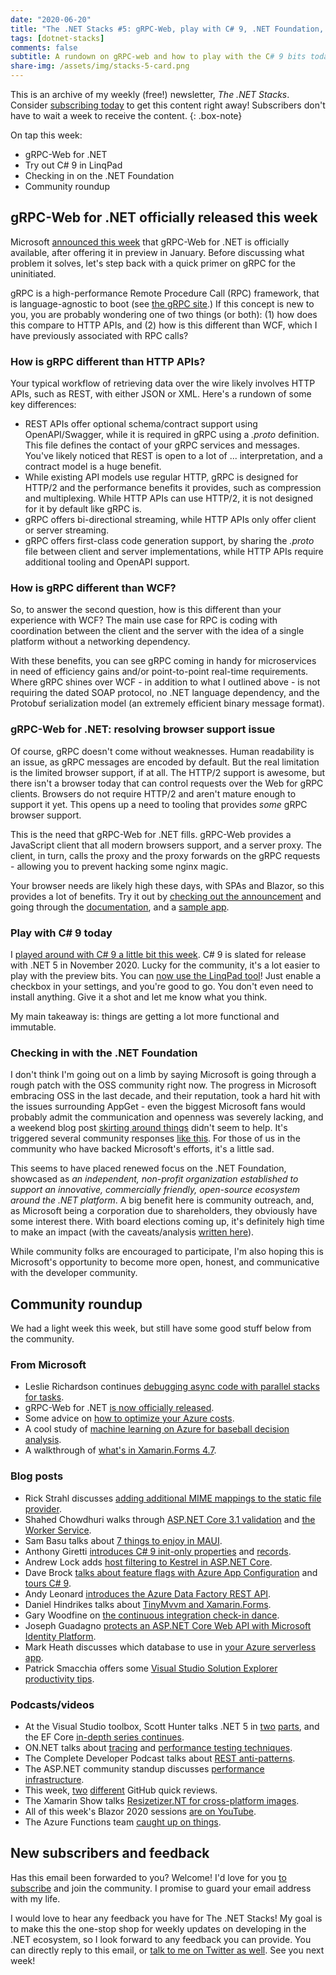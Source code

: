 ```yaml
---
date: "2020-06-20"
title: "The .NET Stacks #5: gRPC-Web, play with C# 9, .NET Foundation, community roundup!"
tags: [dotnet-stacks]
comments: false
subtitle: A rundown on gRPC-web and how to play with the C# 9 bits today!
share-img: /assets/img/stacks-5-card.png
---
```


This is an archive of my weekly (free!) newsletter, *The .NET Stacks*. Consider [subscribing today](https://dotnetstacks.com) to get this content right away! Subscribers don't have to wait a week to receive the content.
{: .box-note}

On tap this week:

- gRPC-Web for .NET
- Try out C# 9 in LinqPad
- Checking in on the .NET Foundation
- Community roundup

## gRPC-Web for .NET officially released this week

Microsoft [announced this week](https://devblogs.microsoft.com/aspnet/grpc-web-for-net-now-available/) that gRPC-Web for .NET is officially available, after offering it in preview in January. Before discussing what problem it solves, let's step back with a quick primer on gRPC for the uninitiated.

gRPC is a high-performance Remote Procedure Call (RPC) framework, that is language-agnostic to boot (see [the gRPC site](https://grpc.io/).) If this concept is new to you, you are probably wondering one of two things (or both): (1) how does this compare to HTTP APIs, and (2) how is this different than WCF, which I have previously associated with RPC calls?

### How is gRPC different than HTTP APIs?

Your typical workflow of retrieving data over the wire likely involves HTTP APIs, such as REST, with either JSON or XML. Here's a rundown of some key differences:

- REST APIs offer optional schema/contract support using OpenAPI/Swagger, while it is required in gRPC using a *.proto* definition. This file defines the contact of your gRPC services and messages. You've likely noticed that REST is open to a lot of ... interpretation, and a contract model is a huge benefit.
- While existing API models use regular HTTP, gRPC is designed for HTTP/2 and the performance benefits it provides, such as compression and multiplexing. While HTTP APIs can use HTTP/2, it is not designed for it by default like gRPC is.
- gRPC offers bi-directional streaming, while HTTP APIs only offer client or server streaming.
- gRPC offers first-class code generation support, by sharing the *.proto* file between client and server implementations, while HTTP APIs require additional tooling and OpenAPI support.

### How is gRPC different than WCF?

So, to answer the second question, how is this different than your experience with WCF? The main use case for RPC is coding with coordination between the client and the server with the idea of a single platform without a networking dependency. 

With these benefits, you can see gRPC coming in handy for microservices in need of efficiency gains and/or point-to-point real-time requirements. Where gRPC shines over WCF - in addition to what I outlined above - is not requiring the dated SOAP protocol, no .NET language dependency, and the Protobuf serialization model (an extremely efficient binary message format).

### gRPC-Web for .NET: resolving browser support issue

Of course, gRPC doesn't come without weaknesses. Human readability is an issue, as gRPC messages are encoded by default. But the real limitation is the limited browser support, if at all. The HTTP/2 support is awesome, but there isn't a browser today that can control requests over the Web for gRPC clients. Browsers do not require HTTP/2 and aren't mature enough to support it yet. This opens up a need to tooling that provides *some* gRPC browser support.

This is the need that gRPC-Web for .NET fills. gRPC-Web provides a JavaScript client that all modern browsers support, and a server proxy. The client, in turn, calls the proxy and the proxy forwards on the gRPC requests - allowing you to prevent hacking some nginx magic.

Your browser needs are likely high these days, with SPAs and Blazor, so this provides a lot of benefits. Try it out by [checking out the announcement](https://devblogs.microsoft.com/aspnet/grpc-web-for-net-now-available/) and going through the [documentation](https://docs.microsoft.com/aspnet/core/grpc/browser?view=aspnetcore-3.1), and a [sample app](https://github.com/grpc/grpc-dotnet/tree/master/examples#browser).

### Play with C# 9 today

I [played around with C# 9 a little bit this week](https://daveabrock.com/2020/06/18/reduce-mental-energy-with-c-sharp). C# 9 is slated for release with .NET 5 in November 2020. Lucky for the community, it's a lot easier to play with the preview bits. You can [now use the LinqPad tool](https://twitter.com/linqpad/status/1273191238087225345)! Just enable a checkbox in your settings, and you're good to go. You don't even need to install anything. Give it a shot and let me know what you think.

My main takeaway is: things are getting a lot more functional and immutable.

### Checking in with the .NET Foundation

I don't think I'm going out on a limb by saying Microsoft is going through a rough patch with the OSS community right now. The progress in Microsoft embracing OSS in the last decade, and their reputation, took a hard hit with the issues surrounding AppGet - even the biggest Microsoft fans would probably admit the communication and openness was severely lacking, and a weekend blog post [skirting around things](https://devblogs.microsoft.com/commandline/winget-install-learning/) didn't seem to help. It's triggered several community responses [like this](https://twitter.com/hhariri/status/1267066538504445952). For those of us in the community who have backed Microsoft's efforts, it's a little sad.

This seems to have placed renewed focus on the .NET Foundation, showcased as *an independent, non-profit organization established to support an innovative, commercially friendly, open-source ecosystem around the .NET platform*. A big benefit here is community outreach, and, as Microsoft being a corporation due to shareholders, they obviously have some interest there. With board elections coming up, it's definitely high time to make an impact (with the caveats/analysis [written here](https://seankilleen.com/2020/06/thoughts-on-the-net-foundations-revised-election-process/)).

While community folks are encouraged to participate, I'm also hoping this is Microsoft's opportunity to become more open, honest, and communicative with the developer community.

## Community roundup

We had a light week this week, but still have some good stuff below from the community.

### From Microsoft

- Leslie Richardson continues [debugging async code with parallel stacks for tasks](https://devblogs.microsoft.com/visualstudio/debugging-async-code-parallel-stacks-for-tasks/).
- gRPC-Web for .NET [is now officially released](https://devblogs.microsoft.com/aspnet/grpc-web-for-net-now-available/).
- Some advice on [how to optimize your Azure costs](https://azure.microsoft.com/blog/optimize-your-azure-costs-to-help-meet-your-financial-objectives/).
- A cool study of [machine learning on Azure for baseball decision analysis](https://techcommunity.microsoft.com/t5/azure-global/machine-learning-on-azure-for-baseball-decision-analysis/ba-p/1474902).
- A walkthrough of [what's in Xamarin.Forms 4.7](https://devblogs.microsoft.com/xamarin/xamarin-forms-4-7/).

### Blog posts

- Rick Strahl discusses [adding additional MIME mappings to the static file provider](https://weblog.west-wind.com/posts/2020/Jun/12/Adding-Additional-Mime-Mappings-to-the-Static-File-Provider).
- Shahed Chowdhuri walks through [ASP.NET Core 3.1 validation](https://wakeupandcode.com/validation-in-asp-net-core-3-1/) and [the Worker Service](https://wakeupandcode.com/worker-service-in-net-core-3-1/).
- Sam Basu talks about [7 things to enjoy in MAUI](https://www.telerik.com/blogs/7-things-to-enjoy-maui-and-dotnet-maui).
- Anthony Giretti [introduces C# 9 init-only properties](https://anthonygiretti.com/2020/06/16/introducing-c-9-init-only-properties/) and [records](https://anthonygiretti.com/2020/06/17/introducing-c-9-records/).
- Andrew Lock adds [host filtering to Kestrel in ASP.NET Core](https://andrewlock.net/adding-host-filtering-to-kestrel-in-aspnetcore/).
- Dave Brock [talks about feature flags with Azure App Configuration](https://daveabrock.com/2020/06/17/use-feature-flags-azure-app-config) and [tours C# 9](https://daveabrock.com/2020/06/18/reduce-mental-energy-with-c-sharp).
- Andy Leonard [introduces the Azure Data Factory REST API](https://andyleonard.blog/2020/06/an-introduction-to-azure-data-factory-rest-api/).
- Daniel Hindrikes talks about [TinyMvvm and Xamarin.Forms](https://danielhindrikes.se/index.php/2020/06/10/get-started-with-tinymvvm/).
- Gary Woodfine on [the continuous integration check-in dance](https://garywoodfine.com/the-continuous-integration-check-in-dance/).
- Joseph Guadagno [protects an ASP.NET Core Web API with Microsoft Identity Platform](https://www.josephguadagno.net/2020/06/12/protecting-an-asp-net-core-api-with-microsoft-identity-platform).
- Mark Heath discusses which database to use in [your Azure serverless app](https://markheath.net/post/azure-serverless-database).
- Patrick Smacchia offers some [Visual Studio Solution Explorer productivity tips](https://blog.ndepend.com/10-visual-studio-solution-explorer-productivity-tips/).

### Podcasts/videos

- At the Visual Studio toolbox, Scott Hunter talks .NET 5 in [two](https://channel9.msdn.com/Shows/Visual-Studio-Toolbox/NET-with-Scott-Hunter-Part-1) [parts](https://channel9.msdn.com/Shows/Visual-Studio-Toolbox/NET-with-Scott-Hunter-Part-2), and the EF Core [in-depth series continues](https://channel9.msdn.com/Shows/Visual-Studio-Toolbox/Entity-Framework-Core-In-Depth-Part-3).
- ON.NET talks about [tracing](https://channel9.msdn.com/Shows/On-NET/ASPNET-Core-Series-Tracing) and [performance testing techniques](https://channel9.msdn.com/Shows/On-NET/ASPNET-Core-Series-Performance-Testing-Techniques).
- The Complete Developer Podcast talks about [REST anti-patterns](https://completedeveloperpodcast.com/episode-255/).
- The ASP.NET community standup discusses [performance infrastructure](https://www.youtube.com/watch?v=QIDxGbSJhBE&t=4s).
- This week, [two](https://www.youtube.com/watch?v=Ot8PTydQi2k) [different](https://www.youtube.com/watch?v=t-X09mGPvNM) GitHub quick reviews.
- The Xamarin Show talks [Resizetizer.NT for cross-platform images](https://channel9.msdn.com/Shows/XamarinShow/Cross-platform-Images-Simplified-with-ResizetizerNT--The-Xamarin-Show).
- All of this week's Blazor 2020 sessions [are on YouTube](https://www.youtube.com/watch?v=XoizucRjxgU&feature=youtu.be).
- The Azure Functions team [caught up on things](https://www.youtube.com/watch?v=8jzvH-iqcEo).

## New subscribers and feedback

Has this email been forwarded to you? Welcome! I'd love for you [to subscribe](https://www.dotnetstacks.com) and join the community. I promise to guard your email address with my life.

I would love to hear any feedback you have for The .NET Stacks! My goal is to make this the one-stop shop for weekly updates on developing in the .NET ecosystem, so I look forward to any feedback you can provide. You can directly reply to this email, or [talk to me on Twitter as well](https://www.dotnetstacks.com). See you next week!
